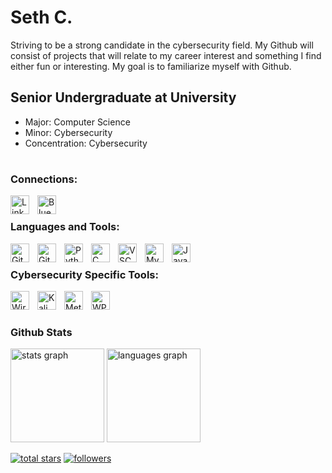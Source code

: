 # Seth C.

Striving to be a strong candidate in the cybersecurity field. My Github will consist of projects that will relate to my career interest and something I find either fun or interesting. My goal is to familiarize myself with Github.

## Senior Undergraduate at University
- Major: Computer Science
- Minor: Cybersecurity
- Concentration: Cybersecurity

#

### Connections:
[<img align="left" alt="LinkedIn" width="30px" style="padding-right:10px;" src="https://cdn.jsdelivr.net/gh/devicons/devicon@latest/icons/linkedin/linkedin-original.svg" />](https://linkedin.com/in/curryseth)
[<img align="left" alt="Bluesky" width="30px" style="padding-right:10px;" src="https://vectorseek.com/wp-content/uploads/2024/01/Bluesky-Logo-Vector.svg-.png" />](https://bsky.app/profile/sehtcy.bsky.social)

<br />

### Languages and Tools:

<img align="left" alt="Git" width="30px" style="padding-right:10px;" src="https://cdn.jsdelivr.net/gh/devicons/devicon/icons/git/git-original.svg" />
<img align="left" alt="GitHub" width="30px" style="padding-right:10px;" src="https://user-images.githubusercontent.com/3369400/139447912-e0f43f33-6d9f-45f8-be46-2df5bbc91289.png" />
<img align="left" alt="Python" width="30px" style="padding-right:10px;" src="https://cdn.jsdelivr.net/gh/devicons/devicon@latest/icons/python/python-original.svg" />
<img align="left" alt="C" width="30px" style="padding-right:10px;" src="https://cdn.jsdelivr.net/gh/devicons/devicon@latest/icons/c/c-original.svg" />
<img align="left" alt="VSCode" width="30px" style="padding-right:10px;" src="https://cdn.jsdelivr.net/gh/devicons/devicon@latest/icons/vscode/vscode-original.svg" />
<img align="left" alt="MySQL" width="30px" style="padding-right:10px;" src="https://cdn.jsdelivr.net/gh/devicons/devicon@latest/icons/mysql/mysql-original.svg" />
<img align="left" alt="Java" width="30px" style="padding-right:10px;" src="https://www.vectorlogo.zone/logos/java/java-icon.svg" />

<br />

### Cybersecurity Specific Tools:
<img align="left" alt="WireShark" width="30px" style="padding-right:10px;" src="https://www.vectorlogo.zone/logos/wireshark/wireshark-icon.svg" />
<img align="left" alt="Kali" width="30px" style="padding-right:10px;" src="https://img.icons8.com/?size=100&id=qBWtR72kluCU&format=png&color=000000" />
<img align="left" alt="Metasploit" width="30px" style="padding-right:10px;" src="https://img.icons8.com/color/48/metasploit.png" alt="metasploit" />
<img align="left" alt="WPScan" width="30px" style="padding-right:10px;" src="https://ps.w.org/wpscan/assets/icon.svg?rev=2678582" />

<br />

#

### Github Stats
  <div align="left">
  <img src="https://github-readme-stats.vercel.app/api?username=sehtcy&hide_title=false&hide_rank=false&show_icons=true&include_all_commits=true&count_private=true&disable_animations=false&theme=dracula&locale=en&hide_border=false" height="150" alt="stats graph"  />
  <img src="https://github-readme-stats.vercel.app/api/top-langs?username=sehtcy&locale=en&hide_title=false&layout=compact&card_width=320&langs_count=5&theme=dracula&hide_border=false" height="150" alt="languages graph"/>
</div>

<p align="left">
  <a href="https://github.com/sehtcy?tab=repositories&sort=stargazers">
    <img alt="total stars" title="Total stars on GitHub" src="https://custom-icon-badges.demolab.com/github/stars/sehtcy?color=55960c&style=for-the-badge&labelColor=488207&logo=star"/></a>
  <a href="https://github.com/sehtcy?tab=followers">
    <img alt="followers" title="Follow me on Github" src="https://custom-icon-badges.demolab.com/github/followers/sehtcy?color=236ad3&labelColor=1155ba&style=for-the-badge&logo=person-add&label=Follow&logoColor=white"/></a>
</p>

